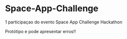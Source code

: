 # Space-App-Challenge
1 participaçao do evento Space App Challenge Hackathon



Protótipo e pode apresentar erros!!
